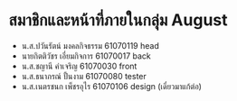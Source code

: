 # สมาชิกและหน้าที่ภายในกลุ่ม August
- น.ส.ปวันรัตน์ มงคลกิจธรรม 61070119 head
- นายกิตติวัชร เอี่ยมกิจการ 61070017 back
- น.ส.ชญานี คำเจริญ 61070030 front
- น.ส.ธนาภรณ์  ปั้นงาม 61070080 tester
- น.ส.เนตรชนก เพ็ชรอุไร 61070106 design
(เดี๋ยวมาแก้ต่อ)
